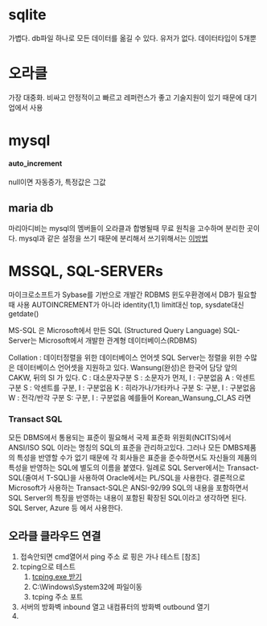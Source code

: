 # sqlite
가볍다.
db파일 하나로 모든 데이터를 옮길 수 있다.
유저가 없다.
데이터타입이 5개뿐

# 오라클
가장 대중화. 
비싸고 안정적이고 빠르고 레퍼런스가 좋고 기술지원이 있기 때문에 대기업에서 사용

# mysql
#### auto_increment
null이면 자동증가, 특정값은 그값


## maria db
마리아디비는 mysql의 멤버들이 오라클과 합병될때 무료 원칙을 고수하며 분리한 곳이다.
mysql과 같은 설정을 쓰기 때문에 분리해서 쓰기위해서는
[이방법](https://kamang-it.tistory.com/entry/MariaDBMySQL%EC%9D%B4-%EC%A1%B4%EC%9E%AC%ED%95%A0%EB%95%8C-%EB%94%B0%EB%A1%9C-MariaDB%EC%82%AC%EC%9A%A9%ED%95%98%EA%B8%B0)

# MSSQL, SQL-SERVERs
마이크로소프트가 Sybase를 기반으로 개발간 RDBMS
윈도우환경에서 DB가 필요할때 사용
AUTOINCREMENT가 아니라 identity(1,1)
limit대신 top, sysdate대신 getdate()

MS-SQL 은 Microsoft에서 만든 SQL (Structured Query Language) 
SQL-Server는 Microsoft에서 개발한 관계형 데이터베이스(RDBMS) 

Collation : 데이터정렬을 위한 데이터베이스 언어셋
SQL Server는 정렬을 위한 수많은 데이터베이스 언어셋을 지원하고 있다.
Wansung(완성)은 한국어 담당
앞의 CAKW,  뒤의 SI 가 있다.
C : 대소문자구분            S : 소문자가 먼저,  I : 구분없음
A : 악센트 구분             S : 악센트를 구분,  I : 구분없음
K : 히라가나/가타카나 구분   S: 구분,  I : 구분없음
W : 전각/반각 구분          S: 구분,  I : 구분없음
예를들어 Korean_Wansung_CI_AS 라면


### Transact SQL
모든 DBMS에서 통용되는 표준이 필요해서 국제 표준화 위원회(NCITS)에서 ANSI/ISO SQL 이라는 명칭의 SQL의 표준을 관리하고있다.
그러나 모든 DMBS제품의 특성을 반영할 수가 없기 때문에 각 회사들은 표준을 준수하면서도 자신들의 제품의 특성을 반영하는 SQL에 별도의 이름을 붙였다. 일례로 SQL Server에서는 Transact-SQL(줄여서 T-SQL)을 사용하여 Oracle에서는 PL/SQL을 사용한다.
결론적으로 Microsoft가 사용하는 Transact-SQL은 ANSI-92/99 SQL의 내용을 포함하면서 SQL Server의 특징을 반영하는 내용이 포함된 확장된 SQL이라고 생각하면 된다.
SQL Server, Azure 등 에서 사용한다.


## 오라클 클라우드 연결
1. 접속안되면 cmd열어서 ping 주소  로 핑은 가나 테스트
[참조]
2. tcping으로 테스트
   1. [tcping.exe 받기](https://ioerror.tistory.com/entry/Ping-%EC%82%AC%EC%9A%A9%EB%B2%95%EC%98%B5%EC%85%98-%EC%9C%88%EB%8F%84%EC%9A%B0%EC%97%90%EC%84%9C-%ED%8F%AC%ED%8A%B8port%EB%B3%84%EB%A1%9C-%ED%95%91-%ED%85%8C%EC%8A%A4%ED%8A%B8-%ED%95%98%EA%B8%B0#google_vignette)
   2. C:\Windows\System32에 파일이동
   3. tcping 주소 포트
3. 서버의 방화벽 inbound 열고 내컴퓨터의 방화벽 outbound 열기
4. 

